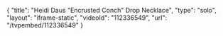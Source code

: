 {
    "title": "Heidi Daus \"Encrusted Conch\" Drop Necklace",
    "type": "solo",
    "layout": "iframe-static",
    "videoId": "112336549",
    "url": "\/tvpembed\/112336549"
}